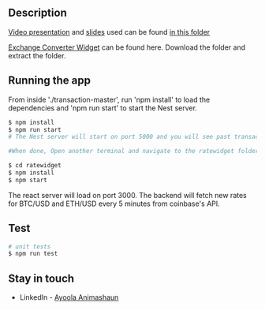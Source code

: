 
## Description

[Video presentation](https://drive.google.com/file/d/1iyr4zEf7XHRiHa0yq1LbaJiT12-RSptU/view?usp=share_link) and [slides](https://docs.google.com/presentation/d/1_UtIQFcjA3ig8EKsnC6BtkatP0bYIUnz4bxsUCdR240/edit?usp=share_link) used can be found [in this folder](https://drive.google.com/drive/folders/1mzSZALQL-fZeKRemm4PcbHMX2s8B5_IF?usp=sharing)

[Exchange Converter Widget](https://github.com/ayo-nci/transaction) can be found here. Download the folder and extract the folder. 

## Running the app
From inside './transaction-master', run 'npm install' to load the dependencies and 'npm run start' to start the Nest server.

```bash
$ npm install
$ npm run start
# The Nest server will start on port 5000 and you will see past transactions via http://localhost:5000/transaction

#When done, Open another terminal and navigate to the ratewidget folder within the './transaction-master' folder. Run 'npm install' to load the dependencies and then start the app by running 'npm start'

$ cd ratewidget
$ npm install
$ npm start

```
The react server will load on port 3000. The backend will fetch new rates for BTC/USD and ETH/USD every 5 minutes from coinbase's API.

## Test

```bash
# unit tests
$ npm run test

```
## Stay in touch

- LinkedIn - [Ayoola Animashaun](https://www.linkedin.com/in/ayoidan/)

